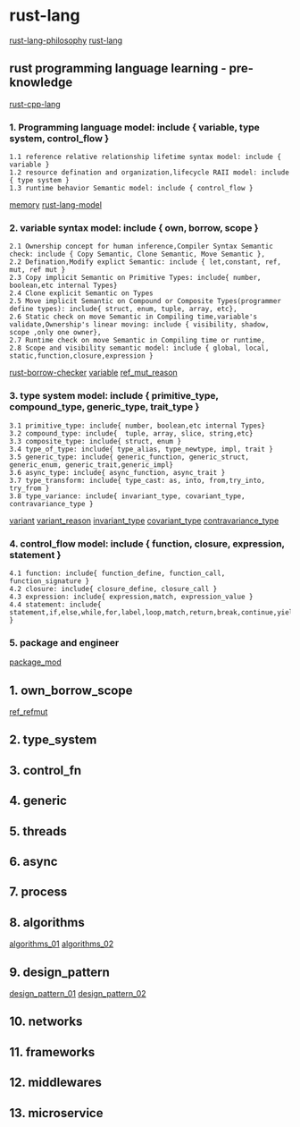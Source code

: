 
# rust-lang

[rust-lang-philosophy](docs/rust_core_philosophy.md)
[rust-lang](docs/rust_paradiam.md)

## rust programming language learning - pre-knowledge

[rust-cpp-lang](docs/lang_compare/rust_cpp.md)

### 1. Programming language model: include { variable, type system, control_flow }

    1.1 reference relative relationship lifetime syntax model: include { variable } 
    1.2 resource defination and organization,lifecycle RAII model: include { type system }
    1.3 runtime behavior Semantic model: include { control_flow }

[memory](docs/memory.md)
[rust-lang-model](docs/own_borrow_scope/ownership_borrow_lifetime.md)

### 2. variable syntax model: include { own, borrow, scope }

    2.1 Ownership concept for human inference,Compiler Syntax Semantic check: include { Copy Semantic, Clone Semantic, Move Semantic }, 
    2.2 Defination,Modify explict Semantic: include { let,constant, ref, mut, ref mut }
    2.3 Copy implicit Semantic on Primitive Types: include{ number, boolean,etc internal Types}
    2.4 Clone explicit Semantic on Types
    2.5 Move implicit Semantic on Compound or Composite Types(programmer define types): include{ struct, enum, tuple, array, etc},
    2.6 Static check on move Semantic in Compiling time,variable's validate,Ownership's linear moving: include { visibility, shadow, scope ,only one owner},
    2.7 Runtime check on move Semantic in Compiling time or runtime,
    2.8 Scope and visibility semantic model: include { global, local, static,function,closure,expression }

[rust-borrow-checker](docs/own_borrow_scope/borrow_check.md)
[variable](docs/type_system/variable.md)
[ref_mut_reason](docs/own_borrow_scope/ref_mut_reason.md)

### 3. type system model: include { primitive_type, compound_type, generic_type, trait_type }

    3.1 primitive_type: include{ number, boolean,etc internal Types}
    3.2 compound_type: include{  tuple, array, slice, string,etc}
    3.3 composite_type: include{ struct, enum }
    3.4 type_of_type: include{ type_alias, type_newtype, impl, trait } 
    3.5 generic_type: include{ generic_function, generic_struct, generic_enum, generic_trait,generic_impl}
    3.6 async_type: include{ async_function, async_trait }
    3.7 type_transform: include{ type_cast: as, into, from,try_into, try_from }
    3.8 type_variance: include{ invariant_type, covariant_type, contravariance_type }

[variant](docs/type_system/variant/variant.md)
[variant_reason](docs/type_system/variant/variant_reason.md)
[invariant_type](docs/type_system/variant/invariance_type.md)
[covariant_type](docs/type_system/variant/covariance_type.md)
[contravariance_type](docs/type_system/variant/contravariance_type.md)

### 4. control_flow model: include { function, closure, expression, statement }

    4.1 function: include{ function_define, function_call, function_signature }
    4.2 closure: include{ closure_define, closure_call }
    4.3 expression: include{ expression,match, expression_value }
    4.4 statement: include{ statement,if,else,while,for,label,loop,match,return,break,continue,yield,gen,async,await,macro }

### 5. package and engineer

[package_mod](docs/lang_compare/cargo_package_mod.md)

## 1. own_borrow_scope  

[ref_refmut](docs/own_borrow_scope/ref_refmut.md)

## 2. type_system

## 3. control_fn

## 4. generic

## 5. threads

## 6. async

## 7. process

## 8. algorithms

[algorithms_01](docs/algorithms/algorithms_01.md)
[algorithms_02](docs/algorithms/algorithms_02.md)

## 9. design_pattern

[design_pattern_01](docs/design_pattern/design_pattern_01.md)
[design_pattern_02](docs/design_pattern/design_pattern_02.md)

## 10. networks

## 11. frameworks

## 12. middlewares

## 13. microservice
